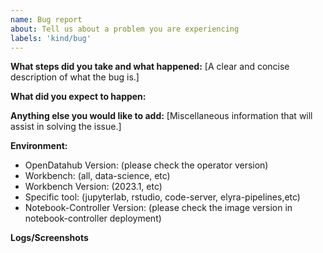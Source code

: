 ```yaml
---
name: Bug report
about: Tell us about a problem you are experiencing
labels: 'kind/bug'
---
```


**What steps did you take and what happened:**
[A clear and concise description of what the bug is.]


**What did you expect to happen:**


**Anything else you would like to add:**
[Miscellaneous information that will assist in solving the issue.]


**Environment:**

- OpenDatahub Version: (please check the operator version)
- Workbench: (all, data-science, etc)
- Workbench Version: (2023.1, etc)
- Specific tool: (jupyterlab, rstudio, code-server, elyra-pipelines,etc)
- Notebook-Controller Version: (please check the image version in notebook-controller deployment)

**Logs/Screenshots**
